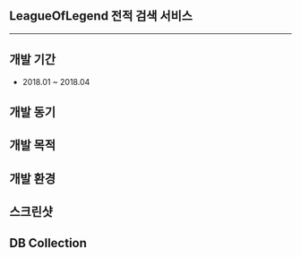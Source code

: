 
## LeagueOfLegend 전적 검색 서비스
<hr/>

## 개발 기간
* 2018.01 ~ 2018.04
## 개발 동기
## 개발 목적
## 개발 환경
## 스크린샷
## DB Collection






